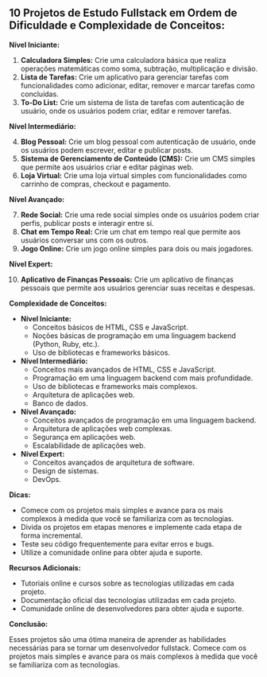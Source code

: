 ## 10 Projetos de Estudo Fullstack em Ordem de Dificuldade e Complexidade de Conceitos:

**Nível Iniciante:**

1. **Calculadora Simples:** Crie uma calculadora básica que realiza operações matemáticas como soma, subtração, multiplicação e divisão.
2. **Lista de Tarefas:** Crie um aplicativo para gerenciar tarefas com funcionalidades como adicionar, editar, remover e marcar tarefas como concluídas.
3. **To-Do List:** Crie um sistema de lista de tarefas com autenticação de usuário, onde os usuários podem criar, editar e remover tarefas.

**Nível Intermediário:**

4. **Blog Pessoal:** Crie um blog pessoal com autenticação de usuário, onde os usuários podem escrever, editar e publicar posts.
5. **Sistema de Gerenciamento de Conteúdo (CMS):** Crie um CMS simples que permite aos usuários criar e editar páginas web.
6. **Loja Virtual:** Crie uma loja virtual simples com funcionalidades como carrinho de compras, checkout e pagamento.

**Nível Avançado:**

7. **Rede Social:** Crie uma rede social simples onde os usuários podem criar perfis, publicar posts e interagir entre si.
8. **Chat em Tempo Real:** Crie um chat em tempo real que permite aos usuários conversar uns com os outros.
9. **Jogo Online:** Crie um jogo online simples para dois ou mais jogadores.

**Nível Expert:**

10. **Aplicativo de Finanças Pessoais:** Crie um aplicativo de finanças pessoais que permite aos usuários gerenciar suas receitas e despesas.

**Complexidade de Conceitos:**

* **Nível Iniciante:**
    * Conceitos básicos de HTML, CSS e JavaScript.
    * Noções básicas de programação em uma linguagem backend (Python, Ruby, etc.).
    * Uso de bibliotecas e frameworks básicos.
* **Nível Intermediário:**
    * Conceitos mais avançados de HTML, CSS e JavaScript.
    * Programação em uma linguagem backend com mais profundidade.
    * Uso de bibliotecas e frameworks mais complexos.
    * Arquitetura de aplicações web.
    * Banco de dados.
* **Nível Avançado:**
    * Conceitos avançados de programação em uma linguagem backend.
    * Arquitetura de aplicações web complexas.
    * Segurança em aplicações web.
    * Escalabilidade de aplicações web.
* **Nível Expert:**
    * Conceitos avançados de arquitetura de software.
    * Design de sistemas.
    * DevOps.

**Dicas:**

* Comece com os projetos mais simples e avance para os mais complexos à medida que você se familiariza com as tecnologias.
* Divida os projetos em etapas menores e implemente cada etapa de forma incremental.
* Teste seu código frequentemente para evitar erros e bugs.
* Utilize a comunidade online para obter ajuda e suporte.

**Recursos Adicionais:**

* Tutoriais online e cursos sobre as tecnologias utilizadas em cada projeto.
* Documentação oficial das tecnologias utilizadas em cada projeto.
* Comunidade online de desenvolvedores para obter ajuda e suporte.

**Conclusão:**

Esses projetos são uma ótima maneira de aprender as habilidades necessárias para se tornar um desenvolvedor fullstack. Comece com os projetos mais simples e avance para os mais complexos à medida que você se familiariza com as tecnologias.
